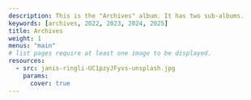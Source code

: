 ```yaml
---
description: This is the "Archives" album. It has two sub-albums.
keywords: [archives, 2022, 2023, 2024, 2025]
title: Archives
weight: 1
menus: "main"
# list pages require at least one image to be displayed.
resources:
  - src: janis-ringli-UC1pzyJFyvs-unsplash.jpg
    params:
      cover: true
---
```

